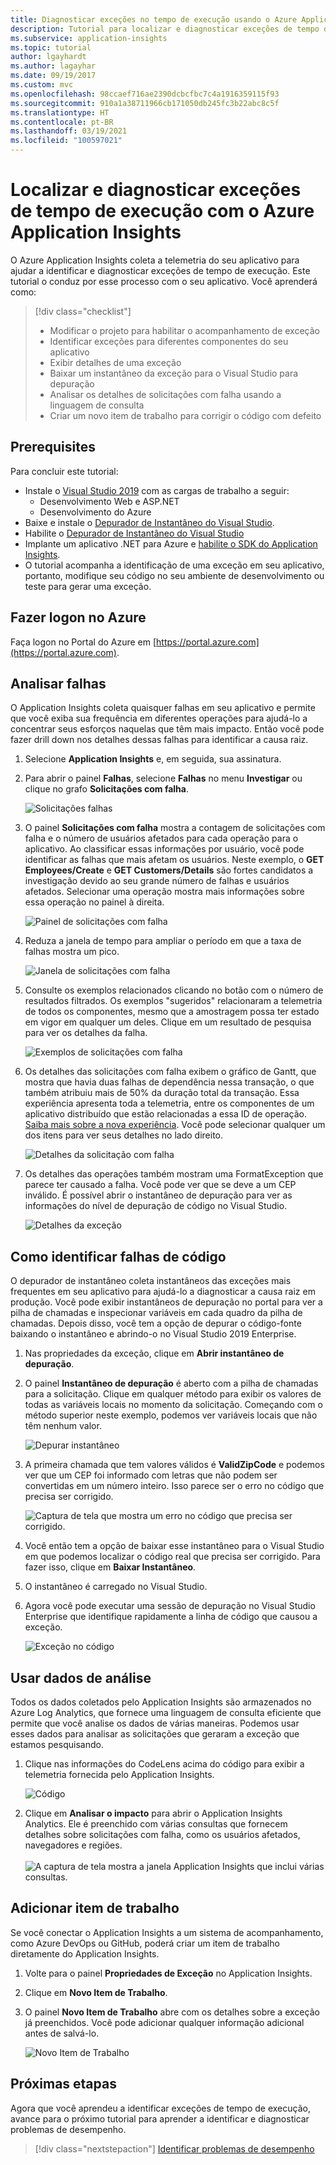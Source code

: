 ```yaml
---
title: Diagnosticar exceções no tempo de execução usando o Azure Application Insights | Microsoft Docs
description: Tutorial para localizar e diagnosticar exceções de tempo de execução em seu aplicativo usando o Azure Application Insights.
ms.subservice: application-insights
ms.topic: tutorial
author: lgayhardt
ms.author: lagayhar
ms.date: 09/19/2017
ms.custom: mvc
ms.openlocfilehash: 98ccaef716ae2390dcbcfbc7c4a1916359115f93
ms.sourcegitcommit: 910a1a38711966cb171050db245fc3b22abc8c5f
ms.translationtype: HT
ms.contentlocale: pt-BR
ms.lasthandoff: 03/19/2021
ms.locfileid: "100597021"
---
```

# <a name="find-and-diagnose-run-time-exceptions-with-azure-application-insights"></a>Localizar e diagnosticar exceções de tempo de execução com o Azure Application Insights

O Azure Application Insights coleta a telemetria do seu aplicativo para ajudar a identificar e diagnosticar exceções de tempo de execução.  Este tutorial o conduz por esse processo com o seu aplicativo.  Você aprenderá como:

> [!div class="checklist"]
> * Modificar o projeto para habilitar o acompanhamento de exceção
> * Identificar exceções para diferentes componentes do seu aplicativo
> * Exibir detalhes de uma exceção
> * Baixar um instantâneo da exceção para o Visual Studio para depuração
> * Analisar os detalhes de solicitações com falha usando a linguagem de consulta
> * Criar um novo item de trabalho para corrigir o código com defeito


## <a name="prerequisites"></a>Prerequisites

Para concluir este tutorial:

- Instale o [Visual Studio 2019](https://www.visualstudio.com/downloads/) com as cargas de trabalho a seguir:
    - Desenvolvimento Web e ASP.NET
    - Desenvolvimento do Azure
- Baixe e instale o [Depurador de Instantâneo do Visual Studio](https://aka.ms/snapshotdebugger).
- Habilite o [Depurador de Instantâneo do Visual Studio](../app/snapshot-debugger.md)
- Implante um aplicativo .NET para Azure e [habilite o SDK do Application Insights](../app/asp-net.md). 
- O tutorial acompanha a identificação de uma exceção em seu aplicativo, portanto, modifique seu código no seu ambiente de desenvolvimento ou teste para gerar uma exceção. 

## <a name="log-in-to-azure"></a>Fazer logon no Azure
Faça logon no Portal do Azure em [https://portal.azure.com](https://portal.azure.com).


## <a name="analyze-failures"></a>Analisar falhas
O Application Insights coleta quaisquer falhas em seu aplicativo e permite que você exiba sua frequência em diferentes operações para ajudá-lo a concentrar seus esforços naquelas que têm mais impacto.  Então você pode fazer drill down nos detalhes dessas falhas para identificar a causa raiz.   

1. Selecione **Application Insights** e, em seguida, sua assinatura.  
2. Para abrir o painel **Falhas**, selecione **Falhas** no menu **Investigar** ou clique no grafo **Solicitações com falha**.

    ![Solicitações falhas](media/tutorial-runtime-exceptions/failed-requests.png)

3. O painel **Solicitações com falha** mostra a contagem de solicitações com falha e o número de usuários afetados para cada operação para o aplicativo.  Ao classificar essas informações por usuário, você pode identificar as falhas que mais afetam os usuários.  Neste exemplo, o **GET Employees/Create** e **GET Customers/Details** são fortes candidatos a investigação devido ao seu grande número de falhas e usuários afetados.  Selecionar uma operação mostra mais informações sobre essa operação no painel à direita.

    ![Painel de solicitações com falha](media/tutorial-runtime-exceptions/failed-requests-blade.png)

4. Reduza a janela de tempo para ampliar o período em que a taxa de falhas mostra um pico.

    ![Janela de solicitações com falha](media/tutorial-runtime-exceptions/failed-requests-window.png)

5. Consulte os exemplos relacionados clicando no botão com o número de resultados filtrados. Os exemplos "sugeridos" relacionaram a telemetria de todos os componentes, mesmo que a amostragem possa ter estado em vigor em qualquer um deles. Clique em um resultado de pesquisa para ver os detalhes da falha.

    ![Exemplos de solicitações com falha](media/tutorial-runtime-exceptions/failed-requests-search.png)

6. Os detalhes das solicitações com falha exibem o gráfico de Gantt, que mostra que havia duas falhas de dependência nessa transação, o que também atribuiu mais de 50% da duração total da transação. Essa experiência apresenta toda a telemetria, entre os componentes de um aplicativo distribuído que estão relacionadas a essa ID de operação. [Saiba mais sobre a nova experiência](../app/transaction-diagnostics.md). Você pode selecionar qualquer um dos itens para ver seus detalhes no lado direito. 

    ![Detalhes da solicitação com falha](media/tutorial-runtime-exceptions/failed-request-details.png)

7. Os detalhes das operações também mostram uma FormatException que parece ter causado a falha.  Você pode ver que se deve a um CEP inválido. É possível abrir o instantâneo de depuração para ver as informações do nível de depuração de código no Visual Studio.

    ![Detalhes da exceção](media/tutorial-runtime-exceptions/failed-requests-exception.png)

## <a name="identify-failing-code"></a>Como identificar falhas de código
O depurador de instantâneo coleta instantâneos das exceções mais frequentes em seu aplicativo para ajudá-lo a diagnosticar a causa raiz em produção.  Você pode exibir instantâneos de depuração no portal para ver a pilha de chamadas e inspecionar variáveis em cada quadro da pilha de chamadas. Depois disso, você tem a opção de depurar o código-fonte baixando o instantâneo e abrindo-o no Visual Studio 2019 Enterprise.

1. Nas propriedades da exceção, clique em **Abrir instantâneo de depuração**.
2. O painel **Instantâneo de depuração** é aberto com a pilha de chamadas para a solicitação.  Clique em qualquer método para exibir os valores de todas as variáveis locais no momento da solicitação.  Começando com o método superior neste exemplo, podemos ver variáveis locais que não têm nenhum valor.

    ![Depurar instantâneo](media/tutorial-runtime-exceptions/debug-snapshot-01.png)

3. A primeira chamada que tem valores válidos é **ValidZipCode** e podemos ver que um CEP foi informado com letras que não podem ser convertidas em um número inteiro.  Isso parece ser o erro no código que precisa ser corrigido.

    ![Captura de tela que mostra um erro no código que precisa ser corrigido.    ](media/tutorial-runtime-exceptions/debug-snapshot-02.png)

4. Você então tem a opção de baixar esse instantâneo para o Visual Studio em que podemos localizar o código real que precisa ser corrigido. Para fazer isso, clique em **Baixar Instantâneo**.
5. O instantâneo é carregado no Visual Studio.
6. Agora você pode executar uma sessão de depuração no Visual Studio Enterprise que identifique rapidamente a linha de código que causou a exceção.

    ![Exceção no código](media/tutorial-runtime-exceptions/exception-code.png)


## <a name="use-analytics-data"></a>Usar dados de análise
Todos os dados coletados pelo Application Insights são armazenados no Azure Log Analytics, que fornece uma linguagem de consulta eficiente que permite que você analise os dados de várias maneiras.  Podemos usar esses dados para analisar as solicitações que geraram a exceção que estamos pesquisando. 

1. Clique nas informações do CodeLens acima do código para exibir a telemetria fornecida pelo Application Insights.

    ![Código](media/tutorial-runtime-exceptions/codelens.png)

1. Clique em **Analisar o impacto** para abrir o Application Insights Analytics.  Ele é preenchido com várias consultas que fornecem detalhes sobre solicitações com falha, como os usuários afetados, navegadores e regiões.<br><br>![A captura de tela mostra a janela Application Insights que inclui várias consultas.](media/tutorial-runtime-exceptions/analytics.png)<br>

## <a name="add-work-item"></a>Adicionar item de trabalho
Se você conectar o Application Insights a um sistema de acompanhamento, como Azure DevOps ou GitHub, poderá criar um item de trabalho diretamente do Application Insights.

1. Volte para o painel **Propriedades de Exceção** no Application Insights.
2. Clique em **Novo Item de Trabalho**.
3. O painel **Novo Item de Trabalho** abre com os detalhes sobre a exceção já preenchidos.  Você pode adicionar qualquer informação adicional antes de salvá-lo.

    ![Novo Item de Trabalho](media/tutorial-runtime-exceptions/new-work-item.png)

## <a name="next-steps"></a>Próximas etapas
Agora que você aprendeu a identificar exceções de tempo de execução, avance para o próximo tutorial para aprender a identificar e diagnosticar problemas de desempenho.

> [!div class="nextstepaction"]
> [Identificar problemas de desempenho](./tutorial-performance.md)

